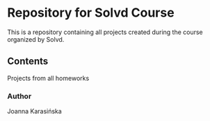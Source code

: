 # Repository for Solvd Course #
This is a repository containing all projects created during the course organized by Solvd.

## Contents ##
Projects from all homeworks

### Author ###
Joanna Karasińska